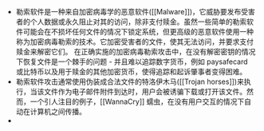 - 勒索软件是一种来自加密病毒学的恶意软件([[Malware]])，它威胁要发布受害者的个人数据或永久阻止对其的访问，除非支付赎金。虽然一些简单的勒索软件可能会在不损坏任何文件的情况下锁定系统，但更高级的恶意软件使用一种称为加密病毒勒索的技术。它加密受害者的文件，使其无法访问，并要求支付赎金来解密它们。 在正确实施的加密病毒勒索攻击中，在没有解密密钥的情况下恢复文件是一个棘手的问题 - 并且难以追踪数字货币，例如 paysafecard 或比特币以及用于赎金的其他加密货币，使得追踪和起诉肇事者变得困难。
- 勒索软件攻击通常使用伪装成合法文件的特洛伊木马([[Trojan horses]])来执行，当该文件作为电子邮件附件到达时，用户会被诱骗下载或打开该文件。然而，一个引人注目的例子，[[WannaCry]] 蠕虫，在没有用户交互的情况下自动在计算机之间传播。
-
